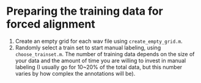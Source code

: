 # Preparing the training data for forced alignment

1. Create an empty grid for each wav file using `create_empty_grid.m`.
2. Randomly select a train set to start manual labeling, using `choose_trainset.m`. The number of training data depends on the size of your data and the amount of time you are willing to invest in manual labeling (I usually go for 10~20% of the total data, but this number varies by how complex the annotations will be). 
